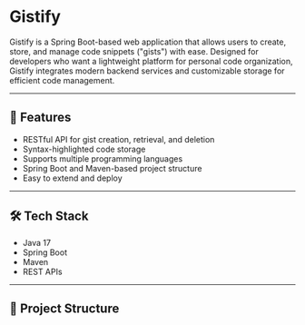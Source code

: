 # Gistify

Gistify is a Spring Boot-based web application that allows users to create, store, and manage code snippets ("gists") with ease. Designed for developers who want a lightweight platform for personal code organization, Gistify integrates modern backend services and customizable storage for efficient code management.

---

## 🚀 Features

- RESTful API for gist creation, retrieval, and deletion  
- Syntax-highlighted code storage  
- Supports multiple programming languages  
- Spring Boot and Maven-based project structure  
- Easy to extend and deploy

---

## 🛠 Tech Stack

- Java 17  
- Spring Boot  
- Maven  
- REST APIs

---

## 📂 Project Structure

